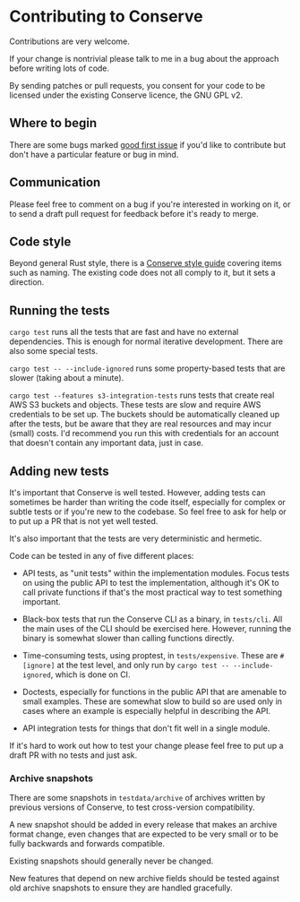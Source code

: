# Contributing to Conserve

Contributions are very welcome.

If your change is nontrivial please talk to me in a bug about the approach
before writing lots of code.

By sending patches or pull requests, you consent for your code to be licensed
under the existing Conserve licence, the GNU GPL v2.

## Where to begin

There are some bugs marked [good first issue][] if you'd like to contribute but
don't have a particular feature or bug in mind.

[good first issue]:
  https://github.com/sourcefrog/conserve/issues?q=is%3Aissue+is%3Aopen+label%3A%22good+first+issue%22

## Communication

Please feel free to comment on a bug if you're interested in working on it, or
to send a draft pull request for feedback before it's ready to merge.

## Code style

Beyond general Rust style, there is a [Conserve style guide](doc/style.md)
covering items such as naming. The existing code does not all comply to it, but
it sets a direction.

## Running the tests

`cargo test` runs all the tests that are fast and have no external dependencies.
This is enough for normal iterative development. There are also some special tests.

`cargo test -- --include-ignored` runs some property-based tests that are slower (taking about a minute).

`cargo test --features s3-integration-tests` runs tests that create real AWS S3 buckets and objects. These tests are slow and require AWS credentials to be set up. The buckets should be automatically cleaned up after the tests, but be aware that they are real resources and may incur (small) costs. I'd recommend you run this with credentials for an account that doesn't contain any important data, just in case.

## Adding new tests

It's important that Conserve is well tested. However, adding tests can sometimes
be harder than writing the code itself, especially for complex or subtle tests
or if you're new to the codebase. So feel free to ask for help or to put up a PR
that is not yet well tested.

It's also important that the tests are very deterministic and hermetic.

Code can be tested in any of five different places:

- API tests, as "unit tests" within the implementation modules. Focus tests on
  using the public API to test the implementation, although it's OK to call
  private functions if that's the most practical way to test something important.

- Black-box tests that run the Conserve CLI as a binary, in `tests/cli`. All the
  main uses of the CLI should be exercised here. However, running the binary is
  somewhat slower than calling functions directly.

- Time-consuming tests, using proptest, in `tests/expensive`. These are
  `#[ignore]` at the test level, and only run by
  `cargo test -- --include-ignored`, which is done on CI.

- Doctests, especially for functions in the public API that are amenable to
  small examples. These are somewhat slow to build so are used only in cases
  where an example is especially helpful in describing the API.

- API integration tests for things that don't fit well in a single module.

If it's hard to work out how to test your change please feel free to put up a
draft PR with no tests and just ask.

### Archive snapshots

There are some snapshots in `testdata/archive` of archives written by previous
versions of Conserve, to test cross-version compatibility.

A new snapshot should be added in every release that makes an archive format
change, even changes that are expected to be very small or to be fully backwards
and forwards compatible.

Existing snapshots should generally never be changed.

New features that depend on new archive fields should be tested against old
archive snapshots to ensure they are handled gracefully.

